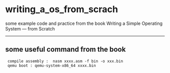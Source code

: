 # writing_a_os_from_scrach
some example code and practice from the book Writing a Simple Operating System — from Scratch

-------
some useful command from the book
-------
  ```
   compile assembly :  nasm xxxx.asm -f bin -o xxx.bin
   qemu boot : qemu-system-x86_64 xxxx.bin   
   ```
